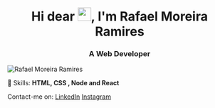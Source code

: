 <h1 align="center">Hi dear <img src="https://raw.githubusercontent.com/kaueMarques/kaueMarques/master/hi.gif" width="30px">, I'm Rafael Moreira Ramires</h1>


<h3 align="center">A Web Developer </h3>
<p align="left"> <img src="https://komarev.com/ghpvc/?username=MoreiraRamires" alt="Rafael Moreira Ramires" /> </p>
<p align="left">🚀 Skills: <strong>HTML, CSS , Node and React </strong></p>

Contact-me on:
[LinkedIn](https://www.linkedin.com/in/rafael-ramires-791aa378/)
[Instagram](https://www.instagram.com/moreira_ramires/)

